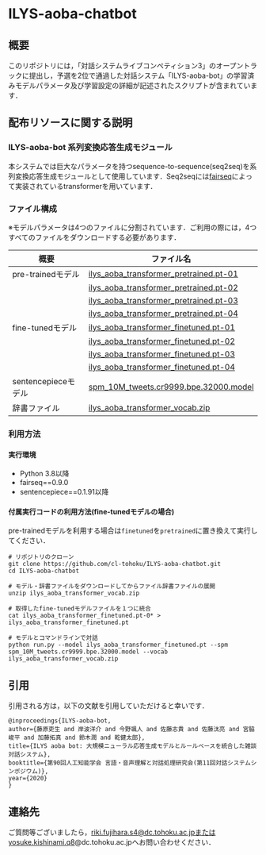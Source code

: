 # ILYS-aoba-chatbot

## 概要

このリポジトリには，「対話システムライブコンペティション3」のオープントラックに提出し，予選を2位で通過した対話システム「ILYS-aoba-bot」の学習済みモデルパラメータ及び学習設定の詳細が記述されたスクリプトが含まれています．


## 配布リソースに関する説明
### ILYS-aoba-bot 系列変換応答生成モジュール
本システムでは巨大なパラメータを持つsequence-to-sequence(seq2seq)を系列変換応答生成モジュールとして使用しています．Seq2seqには[fairseq](https://github.com/pytorch/fairseq)によって実装されているtransformerを用いています．

### ファイル構成

※モデルパラメータは4つのファイルに分割されています．ご利用の際には，4つすべてのファイルをダウンロードする必要があります．

|概要|ファイル名|
| ---- | ------------ |
|pre-trainedモデル| [ilys\_aoba\_transformer\_pretrained.pt-01](https://github.com/cl-tohoku/ILYS-aoba-chatbot/releases/download/20201104/ilys_aoba_transformer_pretrained.pt-01)|
|| [ilys\_aoba\_transformer\_pretrained.pt-02](https://github.com/cl-tohoku/ILYS-aoba-chatbot/releases/download/20201104/ilys_aoba_transformer_pretrained.pt-02)|
|| [ilys\_aoba\_transformer\_pretrained.pt-03](https://github.com/cl-tohoku/ILYS-aoba-chatbot/releases/download/20201104/ilys_aoba_transformer_pretrained.pt-03)|
|| [ilys\_aoba\_transformer\_pretrained.pt-04](https://github.com/cl-tohoku/ILYS-aoba-chatbot/releases/download/20201104/ilys_aoba_transformer_pretrained.pt-04)|
|fine-tunedモデル| [ilys\_aoba\_transformer\_finetuned.pt-01](https://github.com/cl-tohoku/ILYS-aoba-chatbot/releases/download/20201104/ilys_aoba_transformer_finetuned.pt-01) |
|| [ilys\_aoba\_transformer\_finetuned.pt-02](https://github.com/cl-tohoku/ILYS-aoba-chatbot/releases/download/20201104/ilys_aoba_transformer_finetuned.pt-02)|
|| [ilys\_aoba\_transformer\_finetuned.pt-03](https://github.com/cl-tohoku/ILYS-aoba-chatbot/releases/download/20201104/ilys_aoba_transformer_finetuned.pt-03)|
|| [ilys\_aoba\_transformer\_finetuned.pt-04](https://github.com/cl-tohoku/ILYS-aoba-chatbot/releases/download/20201104/ilys_aoba_transformer_finetuned.pt-04)|
|sentencepieceモデル|[spm\_10M\_tweets.cr9999.bpe.32000.model](https://github.com/cl-tohoku/ILYS-aoba-chatbot/releases/download/20201104/spm_10M_tweets.cr9999.bpe.32000.model)
|辞書ファイル|[ilys\_aoba\_transformer\_vocab.zip](https://github.com/cl-tohoku/ILYS-aoba-chatbot/releases/download/20201104/ilys_aoba_transformer_vocab.zip)|

### 利用方法
#### 実行環境
- Python 3.8以降
- fairseq==0.9.0
- sentencepiece==0.1.91以降

#### 付属実行コードの利用方法(fine-tunedモデルの場合)
pre-trainedモデルを利用する場合は`finetuned`を`pretrained`に置き換えて実行してください．

```
# リポジトリのクローン
git clone https://github.com/cl-tohoku/ILYS-aoba-chatbot.git
cd ILYS-aoba-chatbot

# モデル・辞書ファイルをダウンロードしてからファイル辞書ファイルの展開
unzip ilys_aoba_transformer_vocab.zip

# 取得したfine-tunedモデルファイルを１つに統合
cat ilys_aoba_transformer_finetuned.pt-0* > ilys_aoba_transformer_finetuned.pt

# モデルとコマンドラインで対話
python run.py --model ilys_aoba_transformer_finetuned.pt --spm spm_10M_tweets.cr9999.bpe.32000.model --vocab ilys_aoba_transformer_vocab.zip
```

## 引用
引用される方は，以下の文献を引用していただけると幸いです．

```
@inproceedings{ILYS-aoba-bot,
author={藤原吏生 and 岸波洋介 and 今野颯人 and 佐藤志貴 and 佐藤汰亮 and 宮脇峻平 and 加藤拓真 and 鈴木潤 and 乾健太郎},
title={ILYS aoba bot: 大規模ニューラル応答生成モデルとルールベースを統合した雑談対話システム},
booktitle={第90回人工知能学会 言語・音声理解と対話処理研究会(第11回対話システムシンポジウム)},
year={2020}
}
```

## 連絡先
ご質問等ございましたら，riki.fujihara.s4@dc.tohoku.ac.jpまたはyosuke.kishinami.q8@dc.tohoku.ac.jpへお問い合わせください．

